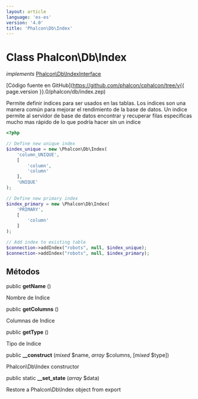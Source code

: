 ```yaml
---
layout: article
language: 'es-es'
version: '4.0'
title: 'Phalcon\Db\Index'
---
```

# Class **Phalcon\Db\Index**

*implements* [Phalcon\Db\IndexInterface](Phalcon_Db_IndexInterface)

[Código fuente en GitHub](https://github.com/phalcon/cphalcon/tree/v{{ page.version }}.0/phalcon/db/index.zep)

Permite definir indices para ser usados en las tablas. Los indices son una manera común para mejorar el rendimiento de la base de datos. Un indice permite al servidor de base de datos encontrar y recuperar filas especificas mucho mas rápido de lo que podría hacer sin un indice

```php
<?php

// Define new unique index
$index_unique = new \Phalcon\Db\Index(
    'column_UNIQUE',
    [
        'column',
        'column'
    ],
    'UNIQUE'
);

// Define new primary index
$index_primary = new \Phalcon\Db\Index(
    'PRIMARY',
    [
        'column'
    ]
);

// Add index to existing table
$connection->addIndex("robots", null, $index_unique);
$connection->addIndex("robots", null, $index_primary);

```

## Métodos

public **getName** ()

Nombre de Indice

public **getColumns** ()

Columnas de Indice

public **getType** ()

Tipo de Indice

public **__construct** (*mixed* $name, *array* $columns, [*mixed* $type])

Phalcon\Db\Index constructor

public static **__set_state** (*array* $data)

Restore a Phalcon\Db\Index object from export